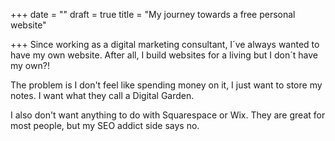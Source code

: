 +++
date = ""
draft = true
title = "My journey towards a free personal website"

+++
Since working as a digital marketing consultant, I´ve always wanted to have my own website. After all, I build websites for a living but I don´t have my own?!

The problem is I don't feel like spending money on it, I just want to store my notes. I want what they call a Digital Garden.

I also don't want anything to do with Squarespace or Wix. They are great for most people, but my SEO addict side says no. 